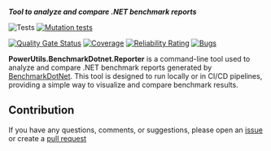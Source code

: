 ***Tool to analyze and compare .NET benchmark reports***

![Tests](https://github.com/TechNobre/PowerUtils.BenchmarkDotnet.Reporter/actions/workflows/tests.yml/badge.svg)
[![Mutation tests](https://img.shields.io/endpoint?style=flat&url=https%3A%2F%2Fbadge-api.stryker-mutator.io%2Fgithub.com%2FTechNobre%2FPowerUtils.BenchmarkDotnet.Reporter%2Fmain)](https://dashboard.stryker-mutator.io/reports/github.com/TechNobre/PowerUtils.BenchmarkDotnet.Reporter/main)

[![Quality Gate Status](https://sonarcloud.io/api/project_badges/measure?project=TechNobre_PowerUtils.BenchmarkDotnet.Reporter&metric=alert_status)](https://sonarcloud.io/summary/new_code?id=TechNobre_PowerUtils.BenchmarkDotnet.Reporter)
[![Coverage](https://sonarcloud.io/api/project_badges/measure?project=TechNobre_PowerUtils.BenchmarkDotnet.Reporter&metric=coverage)](https://sonarcloud.io/summary/new_code?id=TechNobre_PowerUtils.BenchmarkDotnet.Reporter)
[![Reliability Rating](https://sonarcloud.io/api/project_badges/measure?project=TechNobre_PowerUtils.BenchmarkDotnet.Reporter&metric=reliability_rating)](https://sonarcloud.io/summary/new_code?id=TechNobre_PowerUtils.BenchmarkDotnet.Reporter)
[![Bugs](https://sonarcloud.io/api/project_badges/measure?project=TechNobre_PowerUtils.BenchmarkDotnet.Reporter&metric=bugs)](https://sonarcloud.io/summary/new_code?id=TechNobre_PowerUtils.BenchmarkDotnet.Reporter)



**PowerUtils.BenchmarkDotnet.Reporter** is a command-line tool used to analyze and compare .NET benchmark reports generated by [BenchmarkDotNet](https://www.nuget.org/packages/benchmarkdotnet). This tool is designed to run locally or in CI/CD pipelines, providing a simple way to visualize and compare benchmark results.




## Contribution

If you have any questions, comments, or suggestions, please open an [issue](https://github.com/TechNobre/PowerUtils.BenchmarkDotnet.Reporter/issues/new/choose) or create a [pull request](https://github.com/TechNobre/PowerUtils.BenchmarkDotnet.Reporter/compare)
